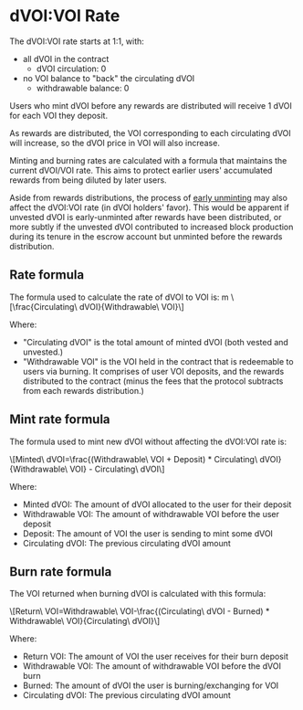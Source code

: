 # dVOI:VOI Rate

The dVOI:VOI rate starts at 1:1, with:
- all dVOI in the contract 
  - dVOI circulation: 0
- no VOI balance to "back" the circulating dVOI
  - withdrawable balance: 0

Users who mint dVOI before any rewards are distributed will receive 1 dVOI for each VOI they deposit.

As rewards are distributed, the VOI corresponding to each circulating dVOI will increase, so the dVOI price in VOI will also increase.

Minting and burning rates are calculated with a formula that maintains the current dVOI/VOI rate. This aims to protect earlier users' accumulated rewards from being diluted by later users.

Aside from rewards distributions, the process of [early unminting](/early-unmint.html) may also affect the dVOI:VOI rate (in dVOI holders' favor). This would be apparent if unvested dVOI is early-unminted after rewards have been distributed, or more subtly if the unvested dVOI contributed to increased block production during its tenure in the escrow account but unminted before the rewards distribution.

## Rate formula

The formula used to calculate the rate of dVOI to VOI is:
m
\\[\frac{Circulating\ dVOI}{Withdrawable\ VOI}\\]

Where: 

- "Circulating dVOI" is the total amount of minted dVOI (both vested and unvested.)
- "Withdrawable VOI" is the VOI held in the contract that is redeemable to users via burning. It comprises of user VOI deposits, and the rewards distributed to the contract (minus the fees that the protocol subtracts from each rewards distribution.)

## Mint rate formula

The formula used to mint new dVOI without affecting the dVOI:VOI rate is:

\\[Minted\ dVOI=\frac{(Withdrawable\ VOI + Deposit) * Circulating\ dVOI}{Withdrawable\ VOI} - Circulating\ dVOI\\]

Where:

- Minted dVOI: The amount of dVOI allocated to the user for their deposit
- Withdrawable VOI: The amount of withdrawable VOI before the user deposit
- Deposit: The amount of VOI the user is sending to mint some dVOI
- Circulating dVOI: The previous circulating dVOI amount

## Burn rate formula

The VOI returned when burning dVOI is calculated with this formula:

\\[Return\ VOI=Withdrawable\ VOI-\frac{(Circulating\ dVOI - Burned) * Withdrawable\ VOI}{Circulating\ dVOI}\\]

Where:

- Return VOI: The amount of VOI the user receives for their burn deposit
- Withdrawable VOI: The amount of withdrawable VOI before the dVOI burn
- Burned: The amount of dVOI the user is burning/exchanging for VOI
- Circulating dVOI: The previous circulating dVOI amount
